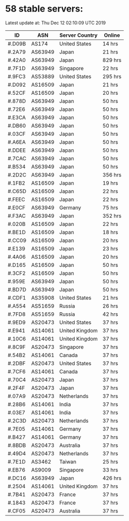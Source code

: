 # 58 stable servers:

Latest update at: Thu Dec 12 02:10:09 UTC 2019

| ID | ASN | Server Country | Online |
| -- | --- | -------------- | ------ |
| #.D09B | AS174 | United States | 14 hrs |
| #.2A79 | AS63949 | Japan | 21 hrs |
| #.42A0 | AS63949 | Japan | 829 hrs |
| #.7F1D | AS63949 | Singapore | 22 hrs |
| #.9FC3 | AS53889 | United States | 295 hrs |
| #.D092 | AS16509 | Japan | 21 hrs |
| #.52CF | AS16509 | Japan | 20 hrs |
| #.878D | AS63949 | Japan | 50 hrs |
| #.72E6 | AS63949 | Japan | 50 hrs |
| #.E3CA | AS63949 | Japan | 50 hrs |
| #.DB60 | AS63949 | Japan | 50 hrs |
| #.03CF | AS63949 | Japan | 50 hrs |
| #.A6EA | AS63949 | Japan | 50 hrs |
| #.DDEE | AS63949 | Japan | 50 hrs |
| #.7CAC | AS63949 | Japan | 50 hrs |
| #.B534 | AS63949 | Japan | 50 hrs |
| #.2D2C | AS63949 | Japan | 356 hrs |
| #.1FB2 | AS16509 | Japan | 19 hrs |
| #.C65D | AS16509 | Japan | 22 hrs |
| #.FEEC | AS16509 | Japan | 22 hrs |
| #.E0CF | AS63949 | Germany | 75 hrs |
| #.F3AC | AS63949 | Japan | 352 hrs |
| #.020B | AS16509 | Japan | 22 hrs |
| #.BE1D | AS16509 | Japan | 18 hrs |
| #.CC09 | AS16509 | Japan | 20 hrs |
| #.E139 | AS16509 | Japan | 23 hrs |
| #.4A06 | AS16509 | Japan | 20 hrs |
| #.D165 | AS16509 | Japan | 50 hrs |
| #.3CF2 | AS16509 | Japan | 50 hrs |
| #.959E | AS63949 | Japan | 50 hrs |
| #.BD7D | AS63949 | Japan | 50 hrs |
| #.CDF1 | AS35908 | United States | 21 hrs |
| #.A554 | AS51659 | Russia | 26 hrs |
| #.7FD8 | AS51659 | Russia | 42 hrs |
| #.9ED9 | AS20473 | United States | 37 hrs |
| #.E941 | AS14061 | United Kingdom | 37 hrs |
| #.10C6 | AS14061 | United Kingdom | 37 hrs |
| #.8C9F | AS20473 | Singapore | 37 hrs |
| #.54B2 | AS14061 | Canada | 37 hrs |
| #.2DBF | AS20473 | United States | 37 hrs |
| #.7CF6 | AS14061 | Canada | 37 hrs |
| #.70C4 | AS20473 | Japan | 37 hrs |
| #.2F4F | AS20473 | Japan | 37 hrs |
| #.07A9 | AS20473 | Netherlands | 37 hrs |
| #.28B6 | AS14061 | India | 37 hrs |
| #.03E7 | AS14061 | India | 37 hrs |
| #.2C3D | AS20473 | Netherlands | 37 hrs |
| #.7E05 | AS14061 | Germany | 37 hrs |
| #.B427 | AS14061 | Germany | 37 hrs |
| #.8BDB | AS20473 | Australia | 37 hrs |
| #.49D4 | AS20473 | Netherlands | 37 hrs |
| #.7E1D | AS3462 | Taiwan | 25 hrs |
| #.EB76 | AS9009 | Singapore | 33 hrs |
| #.DC16 | AS63949 | Japan | 426 hrs |
| #.2504 | AS14061 | United Kingdom | 37 hrs |
| #.7B41 | AS20473 | France | 37 hrs |
| #.1843 | AS20473 | France | 37 hrs |
| #.CF05 | AS20473 | Australia | 37 hrs |

